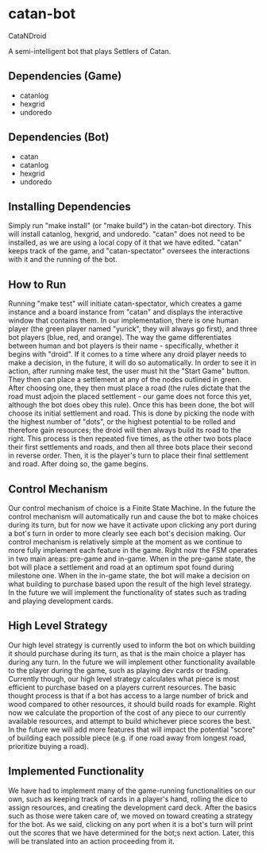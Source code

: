 # catan-bot
CataNDroid

A semi-intelligent bot that plays Settlers of Catan.

## Dependencies (Game)

- catanlog
- hexgrid
- undoredo

## Dependencies (Bot)

- catan
- catanlog
- hexgrid
- undoredo

## Installing Dependencies

Simply run "make install" (or "make build") in the catan-bot directory. This will install catanlog, hexgrid, and undoredo. "catan" does not need to be installed, as we are using a local copy of it that we have edited. "catan" keeps track of the game, and "catan-spectator" oversees the interactions with it and the running of the bot.

## How to Run

Running "make test" will initiate catan-spectator, which creates a game instance and a board instance from "catan" and displays the interactive window that contains them. In our implementation, there is one human player (the green player named "yurick", they will always go first), and three bot players (blue, red, and orange). The way the game differentiates between human and bot players is their name - specifically, whether it begins with "droid". If it comes to a time where any droid player needs to make a decision, in the future, it will do so automatically.
In order to see it in action, after running make test, the user must hit the "Start Game" button. They then can place a settlement at any of the nodes outlined in green. After choosing one, they then must place a road (the rules dictate that the road must adjoin the placed settlement - our game does not force this yet, although the bot does obey this rule). Once this has been done, the bot will choose its initial settlement and road. This is done by picking the node with the highest number of "dots", or the highest potential to be rolled and therefore gain resources; the droid will then always build its road to the right.
This process is then repeated five times, as the other two bots place their first settlements and roads, and then all three bots place their second in reverse order. Then, it is the player's turn to place their final settlement and road. After doing so, the game begins.

## Control Mechanism

Our control mechanism of choice is a Finite State Machine. In the future the control mechanism will automatically run and cause the bot to make choices during its turn, but for now we have it activate upon clicking any port during a bot's turn in order to more clearly see each bot's decision making. Our control mechanism is relatively simple at the moment as we continue to more fully implement each feature in the game. Right now the FSM operates in two main areas: pre-game and in-game. When in the pre-game state, the bot will place a settlement and road at an optimum spot found during milestone one. When in the in-game state, the bot will make a decision on what building to purchase based upon the result of the high level strategy. In the future we will implement the functionality of states such as trading and playing development cards.

## High Level Strategy

Our high level strategy is currently used to inform the bot on which building it should purchase during its turn, as that is the main choice a player has during any turn. In the future we will implement other functionality available to the player during the game, such as playing dev cards or trading. Currently though, our high level strategy calculates what piece is most efficient to purchase based on a players current resources. The basic thought process is that if a bot has access to a large number of brick and wood compared to other resources, it should build roads for example. Right now we calculate the proportion of the cost of any piece to our currently available resources, and attempt to build whichever piece scores the best. In the future we will add more features that will impact the potential "score" of building each possible piece (e.g. if one road away from longest road, prioritize buying a road). 

## Implemented Functionality

We have had to implement many of the game-running functionalities on our own, such as keeping track of cards in a player's hand, rolling the dice to assign resources, and creating the development card deck. After the basics such as those were taken care of, we moved on toward creating a strategy for the bot. As we said, clicking on any port when it is a bot's turn will print out the scores that we have determined for the bot;s next action. Later, this will be translated into an action proceeding from it.
